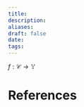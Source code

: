 ```yaml
---
title: 
description: 
aliases: 
draft: false
date: 
tags:
---
```


$f:\mathscr{C} \rightarrow \mathbb{Y}$



# References
